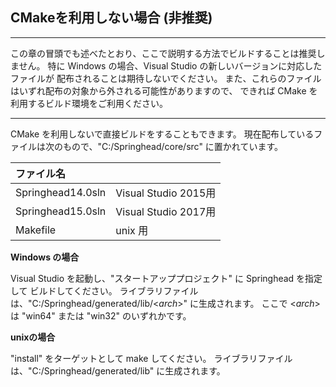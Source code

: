 ## CMakeを利用しない場合 (非推奨)

- - -
この章の冒頭でも述べたとおり、ここで説明する方法でビルドすることは推奨しません。
特に Windows の場合、Visual Studio の新しいバージョンに対応したファイルが
配布されることは期待しないでください。
また、これらのファイルはいずれ配布の対象から外される可能性がありますので、
できれば CMake を利用するビルド環境をご利用ください。
- - -

CMake を利用しないで直接ビルドをすることもできます。
現在配布しているファイルは次のもので、"C:/Springhead/core/src" に置かれています。

| ファイル名 ||
|:--|:--|
| Springhead14.0sln | Visual Studio 2015用 |
| Springhead15.0sln | Visual Studio 2017用 |
| Makefile | unix 用 |

**Windows の場合**

Visual Studio を起動し、"スタートアッププロジェクト" に Springhead を指定して
ビルドしてください。
ライブラリファイルは、"C:/Springhead/generated/lib/&lt;*arch*&gt;" に生成されます。
ここで &lt;*arch*&gt; は "win64" または "win32" のいずれかです。

**unixの場合**

"install" をターゲットとして make してください。
ライブラリファイルは、"C:/Springhead/generated/lib" に生成されます。

